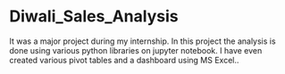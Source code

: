 # Diwali_Sales_Analysis
It was a major project during my internship. In this project the analysis is done using various python libraries on jupyter notebook. I have even created various pivot tables and a dashboard using MS Excel..  
